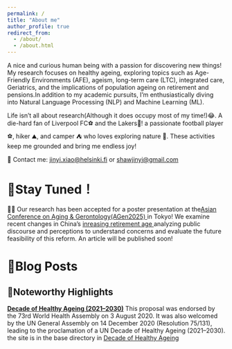 ```yaml
---
permalink: /
title: "About me"
author_profile: true
redirect_from: 
  - /about/
  - /about.html
---
```


A nice and curious human being with a passion for discovering new things! My research focuses on healthy ageing, exploring topics such as Age-Friendly Environments (AFE), ageism, long-term care (LTC), integrated care, Geriatrics, and the implications of population ageing on retirement and pensions.In addition to my academic pursuits, I’m enthusiastically diving into Natural Language Processing (NLP) and Machine Learning (ML).

Life isn’t all about research(Although it does occupy most of my time!)😂. 
A die-hard fan of Liverpool FC⚽ and the Lakers🏀! a passionate football player ⚽, hiker ⛰, and camper ⛺ who loves exploring nature 🌲. These activities keep me grounded and bring me endless joy!

📧 Contact me:  jinyi.xiao@helsinki.fi or shawjinyi@gmail.com


🔔Stay Tuned！
======
🎉🎉 Our research has been accepted for a poster presentation at the[Asian Conference on Aging & Gerontology(AGen2025) ](https://agen.iafor.org/) in Tokyo! We examine recent changes in China’s [inreasing retirement age ](https://www.ft.com/content/56d8151e-8373-469a-bea7-11c00eb3ed16) analyzing public discourse and perceptions to understand concerns and evaluate the future feasibility of this reform. An article will be published soon!






🔆Blog Posts
======



📰Noteworthy Highlights
------
**[Decade of Healthy Ageing (2021–2030)](https://www.decadeofhealthyageing.org/)**
 This proposal was endorsed by the 73rd World Health Assembly on 3 August 2020. It was also welcomed by the UN General Assembly on 14 December 2020 (Resolution 75/131), leading to the proclamation of a UN Decade of Healthy Ageing (2021–2030). the site is in the base directory in [Decade of Healthy Ageing](https://www.who.int/initiatives/decade-of-healthy-ageing)


